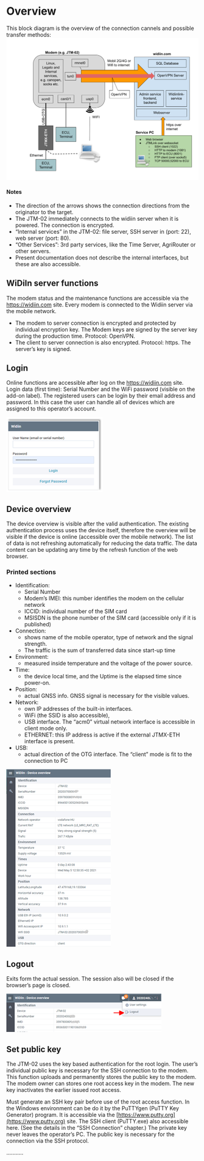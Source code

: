 # Overview
This block diagram is the overview of the connection cannels and possible transfer methods:
![widiin_overview](imgs/widiin_overview.svg)
#### Notes
*   The direction of the arrows shows the connection directions from the originator to the target. 
*   The JTM-02 immediately connects to the widiin server when it is powered. The connection is encrypted. 
*   “Internal services” in the JTM-02: file server, SSH server in (port: 22), web server (port: 80).
*   “Other Services”: 3rd party services, like the Time Server, AgriRouter or other servers.
*   Present documentation does not describe the internal interfaces, but these are also accessible.

## WiDiIn server functions
The modem status and the maintenance functions are accessible via the https://widiin.com site.
Every modem is connected to the Widiin server via the mobile network. 

*	The modem to server connection is encrypted and protected by individual encryption key. 
    The Modem keys are signed by the server key during the production time. Protocol: OpenVPN. 
*	The client to server connection is also encrypted. Protocol: https. The server’s key is signed. 


## Login
Online functions are accessible after log on the https://widiin.com site.
Login data (first time): Serial Number and the WiFi password (visible on the add-on label).
The registered users can be login by their email address and password. In this case the user can handle all of devices which are assigned to this operator’s account.

![login](imgs/login.png)

## Device overview
The device overview is visible after the valid authentication. The existing authentication process uses the device itself, therefore the overview will be visible if the device is online (accessible over the mobile network).
The list of data is not refreshing automatically for reducing the data traffic. The data content can be updating any time by the refresh function of the web browser. 

### Printed sections
- Identification:
    - Serial Number 
    - Modem’s IMEI: this number identifies the modem on the cellular network
    - ICCID: individual number of the SIM card
    - MSISDN is the phone number of the SIM card (accessible only if it is published)
- Connection: 
    - shows name of the mobile operator, type of network and the signal strength. 
    - The traffic is the sum of transferred data since start-up time
- Environment: 
    - measured inside temperature and the voltage of the power source.
- Time: 
    - the device local time, and the Uptime is the elapsed time since power-on. 
- Position: 
    - actual GNSS info. GNSS signal is necessary for the visible values.  
- Network: 
    - own IP addresses of the built-in interfaces. 
    - WiFi (the SSID is also accessible), 
    - USB interface. The “acm0” virtual network interface is accessible in client mode only. 
    - ETHERNET: this IP address is active if the external JTMX-ETH interface is present. 
- USB: 
    - actual direction of the OTG interface. The “client” mode is fit to the connection to PC

![device_overview](imgs/device_overview.png)

##	Logout
Exits form the actual session. The session also will be closed if the browser’s page is closed.

![logout](imgs/logout.png)

## Set public key
The JTM-02 uses the key based authentication for the root login. The user’s individual public key is necessary for the SSH connection to the modem. This function uploads and permanently stores the public key to the modem. The modem owner can stores one root access key in the modem. The new key inactivates the earlier issued root access. 

Must generate an SSH key pair before use of the root access function. In the Windows environment can be do it by the PuTTYgen (PuTTY Key Generator) program. 
It is accessible via the [https://www.putty.org](https://www.putty.org)  site. The SSH client (PuTTY.exe) also accessible here.
(See the details in the “SSH Connection” chapter.) The private key never leaves the operator’s PC. The public key is necessary for the connection via the SSH protocol. 

...........

